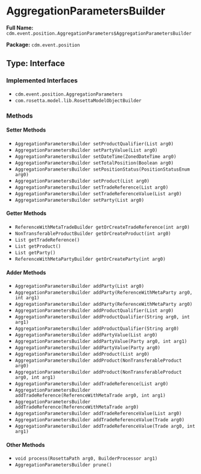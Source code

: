 # AggregationParametersBuilder

**Full Name:** `cdm.event.position.AggregationParameters$AggregationParametersBuilder`

**Package:** `cdm.event.position`

## Type: Interface

### Implemented Interfaces

- `cdm.event.position.AggregationParameters`
- `com.rosetta.model.lib.RosettaModelObjectBuilder`

### Methods

#### Setter Methods

- `AggregationParametersBuilder setProductQualifier(List arg0)`
- `AggregationParametersBuilder setPartyValue(List arg0)`
- `AggregationParametersBuilder setDateTime(ZonedDateTime arg0)`
- `AggregationParametersBuilder setTotalPosition(Boolean arg0)`
- `AggregationParametersBuilder setPositionStatus(PositionStatusEnum arg0)`
- `AggregationParametersBuilder setProduct(List arg0)`
- `AggregationParametersBuilder setTradeReference(List arg0)`
- `AggregationParametersBuilder setTradeReferenceValue(List arg0)`
- `AggregationParametersBuilder setParty(List arg0)`

#### Getter Methods

- `ReferenceWithMetaTradeBuilder getOrCreateTradeReference(int arg0)`
- `NonTransferableProductBuilder getOrCreateProduct(int arg0)`
- `List getTradeReference()`
- `List getProduct()`
- `List getParty()`
- `ReferenceWithMetaPartyBuilder getOrCreateParty(int arg0)`

#### Adder Methods

- `AggregationParametersBuilder addParty(List arg0)`
- `AggregationParametersBuilder addParty(ReferenceWithMetaParty arg0, int arg1)`
- `AggregationParametersBuilder addParty(ReferenceWithMetaParty arg0)`
- `AggregationParametersBuilder addProductQualifier(List arg0)`
- `AggregationParametersBuilder addProductQualifier(String arg0, int arg1)`
- `AggregationParametersBuilder addProductQualifier(String arg0)`
- `AggregationParametersBuilder addPartyValue(List arg0)`
- `AggregationParametersBuilder addPartyValue(Party arg0, int arg1)`
- `AggregationParametersBuilder addPartyValue(Party arg0)`
- `AggregationParametersBuilder addProduct(List arg0)`
- `AggregationParametersBuilder addProduct(NonTransferableProduct arg0)`
- `AggregationParametersBuilder addProduct(NonTransferableProduct arg0, int arg1)`
- `AggregationParametersBuilder addTradeReference(List arg0)`
- `AggregationParametersBuilder addTradeReference(ReferenceWithMetaTrade arg0, int arg1)`
- `AggregationParametersBuilder addTradeReference(ReferenceWithMetaTrade arg0)`
- `AggregationParametersBuilder addTradeReferenceValue(List arg0)`
- `AggregationParametersBuilder addTradeReferenceValue(Trade arg0)`
- `AggregationParametersBuilder addTradeReferenceValue(Trade arg0, int arg1)`

#### Other Methods

- `void process(RosettaPath arg0, BuilderProcessor arg1)`
- `AggregationParametersBuilder prune()`

